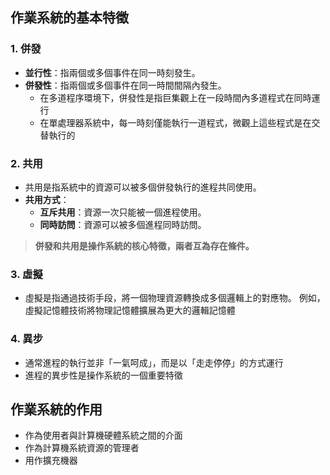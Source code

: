## 作業系統的基本特徵

### 1. **併發**

- **並行性**：指兩個或多個事件在同一時刻發生。
- **併發性**：指兩個或多個事件在同一時間間隔內發生。
   - 在多道程序環境下，併發性是指巨集觀上在一段時間內多道程式在同時運行
   - 在單處理器系統中，每一時刻僅能執行一道程式，微觀上這些程式是在交替執行的

### 2. **共用**

- 共用是指系統中的資源可以被多個併發執行的進程共同使用。
- **共用方式**：
   - **互斥共用**：資源一次只能被一個進程使用。
   - **同時訪問**：資源可以被多個進程同時訪問。

> **併發和共用是操作系統的核心特徵，兩者互為存在條件。**

### 3. **虛擬**

- 虛擬是指通過技術手段，將一個物理資源轉換成多個邏輯上的對應物。 例如，虛擬記憶體技術將物理記憶體擴展為更大的邏輯記憶體

### 4. **異步**

- 通常進程的執行並非「一氣呵成」，而是以「走走停停」的方式運行
- 進程的異步性是操作系統的一個重要特徵

## 作業系統的作用

- 作為使用者與計算機硬體系統之間的介面
- 作為計算機系統資源的管理者
- 用作擴充機器